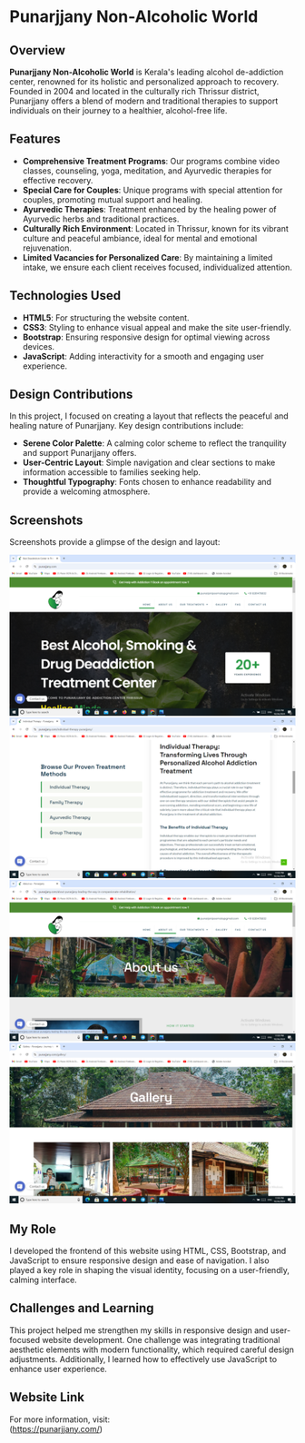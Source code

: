 # Punarjjany Non-Alcoholic World

## Overview
**Punarjjany Non-Alcoholic World** is Kerala's leading alcohol de-addiction center, renowned for its holistic and personalized approach to recovery. Founded in 2004 and located in the culturally rich Thrissur district, Punarjjany offers a blend of modern and traditional therapies to support individuals on their journey to a healthier, alcohol-free life.

## Features
- **Comprehensive Treatment Programs**: Our programs combine video classes, counseling, yoga, meditation, and Ayurvedic therapies for effective recovery.
- **Special Care for Couples**: Unique programs with special attention for couples, promoting mutual support and healing.
- **Ayurvedic Therapies**: Treatment enhanced by the healing power of Ayurvedic herbs and traditional practices.
- **Culturally Rich Environment**: Located in Thrissur, known for its vibrant culture and peaceful ambiance, ideal for mental and emotional rejuvenation.
- **Limited Vacancies for Personalized Care**: By maintaining a limited intake, we ensure each client receives focused, individualized attention.

## Technologies Used
- **HTML5**: For structuring the website content.
- **CSS3**: Styling to enhance visual appeal and make the site user-friendly.
- **Bootstrap**: Ensuring responsive design for optimal viewing across devices.
- **JavaScript**: Adding interactivity for a smooth and engaging user experience.

## Design Contributions
In this project, I focused on creating a layout that reflects the peaceful and healing nature of Punarjjany. Key design contributions include:
- **Serene Color Palette**: A calming color scheme to reflect the tranquility and support Punarjjany offers.
- **User-Centric Layout**: Simple navigation and clear sections to make information accessible to families seeking help.
- **Thoughtful Typography**: Fonts chosen to enhance readability and provide a welcoming atmosphere.

## Screenshots
Screenshots provide a glimpse of the design and layout:

![Homepage](https://github.com/sidharthrajcj/Punarjjany/blob/main/Home%20(2).png)  
![Treatment Programs](https://github.com/sidharthrajcj/Punarjjany/blob/main/treatments.png)
![About Us](https://github.com/sidharthrajcj/Punarjjany/blob/main/aboutuss.png)
![Gallery Page](https://github.com/sidharthrajcj/Punarjjany/blob/main/gallery.png)

## My Role
I developed the frontend of this website using HTML, CSS, Bootstrap, and JavaScript to ensure responsive design and ease of navigation. I also played a key role in shaping the visual identity, focusing on a user-friendly, calming interface.

## Challenges and Learning
This project helped me strengthen my skills in responsive design and user-focused website development. One challenge was integrating traditional aesthetic elements with modern functionality, which required careful design adjustments. Additionally, I learned how to effectively use JavaScript to enhance user experience.

## Website Link
For more information, visit:  
(https://punarjjany.com/)


